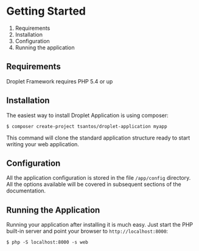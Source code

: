 Getting Started
===============

1. Requirements
2. Installation
3. Configuration
3. Running the application

Requirements
------------

Droplet Framework requires PHP 5.4 or up

Installation
------------

The easiest way to install Droplet Application is using composer:

    $ composer create-project tsantos/droplet-application myapp

This command will clone the standard application structure ready to start writing your web application.

Configuration
-------------

All the application configuration is stored in the file `/app/config` directory. All the options available will
be covered in subsequent sections of the documentation.

Running the Application
-----------------------

Running your application after installing it is much easy. Just start the PHP built-in server and point
your browser to `http://localhost:8000`:

    $ php -S localhost:8000 -s web
